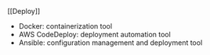 [[Deploy]]
-   Docker: containerization tool
-   AWS CodeDeploy: deployment automation tool
-   Ansible: configuration management and deployment tool